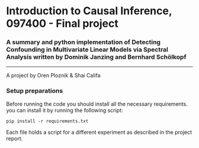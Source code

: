 # Introduction to Causal Inference, 097400 - Final project

### <B>A summary and python implementation of Detecting Confounding in Multivariate Linear Models via Spectral Analysis </B> written by Dominik Janzing and Bernhard Schölkopf
-----------------------------------------

A project by Oren Ploznik & Shai Califa

### Setup preparations

Before running the code you should install all the necessary requirements.
you can install it by running the following script: <br>

`pip install -r requirements.txt`

Each file holds a script for a different experiment as described in the project report.
